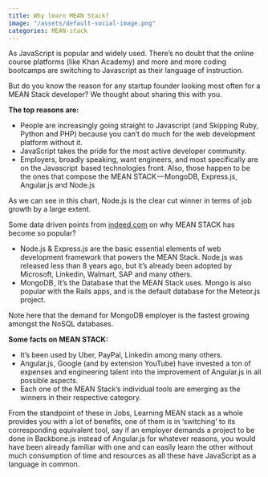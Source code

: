 ```yaml
---
title: Why learn MEAN Stack?
image: "/assets/default-social-image.png"
categories: MEAN-stack
---
```


As JavaScript is popular and widely used. There’s no doubt that the online course platforms (like Khan Academy) and more and more coding bootcamps are switching to Javascript as their language of instruction.

But do you know the reason for any startup founder looking most often for a MEAN Stack developer? We thought about sharing this with you.

**The top reasons are:**

* People are increasingly going straight to Javascript (and Skipping Ruby, Python and PHP) because you can’t do much for the web development platform without it.
* JavaScript takes the pride for the most active developer community.
* Employers, broadly speaking, want engineers, and most specifically are on the Javascript   based technologies front. Also, those happen to be the ones that compose the MEAN STACK — MongoDB, Express.js, Angular.js and Node.js

As we can see in this chart, Node.js is the clear cut winner in terms of job growth by a large extent.

Some data driven points from [indeed.com](http://indeed.com/) on why MEAN STACK has become so popular?

* Node.js & Express.js are the basic essential elements of web development framework that powers the MEAN Stack. Node.js was released less than 8 years ago, but it’s already been adopted by Microsoft, Linkedin, Walmart, SAP and many others. 
* MongoDB , It’s the Database that the MEAN Stack uses. Mongo is also popular with the Rails apps, and is the default database for the Meteor.js project.

Note here that the demand for MongoDB employer is the fastest growing amongst the NoSQL databases.

**Some facts on MEAN STACK:**

* It’s been used by Uber, PayPal, Linkedin among many others.
* Angular.js , Google (and by extension YouTube) have invested a ton of expenses and engineering talent into the improvement of Angular.js in all possible aspects.
* Each one of the MEAN Stack’s individual tools are emerging as the winners in their respective category.

From the standpoint of these in Jobs, Learning MEAN stack as a whole provides you with a lot of benefits, one of them is in ‘switching’ to its corresponding equivalent tool, say if an employer demands a project to be done in Backbone.js instead of Angular.js for whatever reasons, you would have been already familiar with one and can easily learn the other without much consumption of time and resources as all these have JavaScript as a language in common.